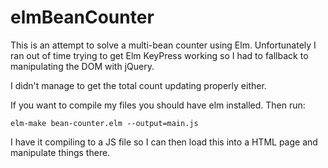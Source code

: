 # elmBeanCounter 

This is an attempt to solve a multi-bean counter using Elm. Unfortunately I ran out of time trying to get Elm KeyPress working so I had to fallback to manipulating the DOM with jQuery. 

I didn't manage to get the total count updating properly either. 

If you want to compile my files you should have elm installed. Then run:
```
elm-make bean-counter.elm --output=main.js
```

I have it compiling to a JS file so I can then load this into a HTML page and manipulate things there. 
